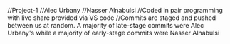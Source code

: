 
//Project-1
//Alec Urbany
//Nasser Alnabulsi
//Coded in pair programming with live share provided via VS code
//Commits are staged and pushed between us at random. A majority of late-stage commits were Alec Urbany's while a majority of early-stage commits were Nasser Alnabulsi
